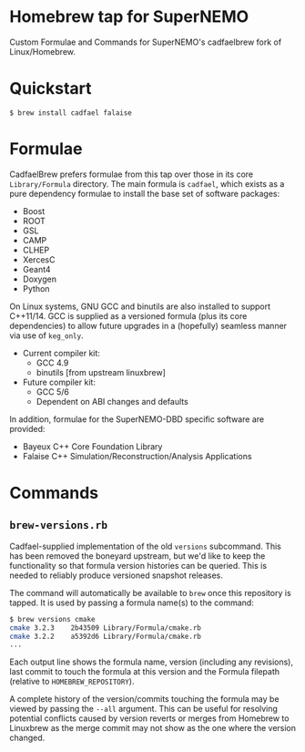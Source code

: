 # Homebrew tap for SuperNEMO
Custom Formulae and Commands for SuperNEMO's cadfaelbrew fork of
Linux/Homebrew.

# Quickstart
```
$ brew install cadfael falaise
```

# Formulae
CadfaelBrew prefers formulae from this tap over those in its core `Library/Formula` directory.
The main formula is `cadfael`, which exists as a pure dependency formulae to install the
base set of software packages:

- Boost
- ROOT
- GSL
- CAMP
- CLHEP
- XercesC
- Geant4
- Doxygen
- Python

On Linux systems, GNU GCC and binutils are also installed to support C++11/14.
GCC is supplied as a versioned formula (plus its core dependencies) to allow 
future upgrades in a (hopefully) seamless manner via use of `keg_only`.

- Current compiler kit:
  - GCC 4.9
  - binutils [from upstream linuxbrew]
- Future compiler kit:
  - GCC 5/6
  - Dependent on ABI changes and defaults

In addition, formulae for the SuperNEMO-DBD specific software are provided:

- Bayeux C++ Core Foundation Library
- Falaise C++ Simulation/Reconstruction/Analysis Applications


# Commands
## `brew-versions.rb`
Cadfael-supplied implementation of the old `versions` subcommand. This
has been removed the boneyard upstream, but we'd like to keep the
functionality so that formula version histories can be queried. This
is needed to reliably produce versioned snapshot releases.

The command will automatically be available to `brew` once this repository
is tapped. It is used by passing a formula name(s) to the command:

```sh
$ brew versions cmake
cmake 3.2.3    2b43509 Library/Formula/cmake.rb
cmake 3.2.2    a5392d6 Library/Formula/cmake.rb
...
```

Each output line shows the formula name, version (including any revisions),
last commit to touch the formula at this version and the Formula filepath
(relative to `HOMEBREW_REPOSITORY`).

A complete history of the version/commits touching the formula may be
viewed by passing the `--all` argument. This can be useful for resolving
potential conflicts caused by version reverts or merges from Homebrew to
Linuxbrew as the merge commit may not show as the one where the version changed.

